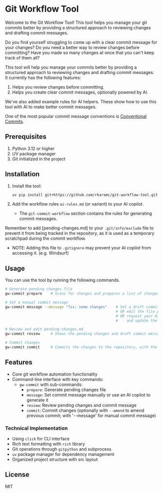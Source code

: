 # Git Workflow Tool

Welcome to the Git Workflow Tool! This tool helps you manage your git commits better by providing a structured approach to reviewing changes and drafting commit messages. 

Do you find yourself struggling to come up with a clear commit message for your changes? Do you need a better way to review changes before committing? Have you made so many changes at once that you can't keep track of them all?

This tool will help you manage your commits better by providing a structured approach to reviewing changes and drafting commit messages. It currently has the following features: 
1. Helps you review changes before committing.
2. Helps you create clear commit messages, optionally powered by AI.

We've also added example rules for AI helpers. These show how to use this tool with AI to make better commit messages.

One of the most popular commit message conventions is [Conventional Commits](https://www.conventionalcommits.org/en/v1.0.0-beta.2/).

## Prerequisites

1. Python 3.12 or higher
2. UV package manager
3. Git initialized in the project

## Installation

1. Install the tool:
   ```bash
   uv pip install git+https://github.com/rkaramc/git-workflow-tool.git
   ```

2. Add the workflow rules `ai-rules.md` (or variant) to your AI copilot. 
   - The `git-commit-workflow` section contains the rules for generating commit messages.

Remember to add [pending-changes.md] to your `.git/info/exclude` file to prevent it from being tracked in the repository, as it is used as a temporary scratchpad during the commit workflow.
   - NOTE: Adding this file to `.gitignore` may prevent your AI copilot from accessing it. (e.g. Windsurf)

## Usage

You can use the tool by running the following commands.

```bash
# Generate pending changes file
gw-commit prepare    # Scans for changes and prepares a list of changes for review

# Set a manual commit message
gw-commit message --message "fix: some changes"    # Set a draft commit message provided by the user
                                                   # OR edit the file pending-changes.md in an editor
                                                   # OR request your AI copilot to generate a draft commit message 
                                                   #    and update the file pending-changes.md directly

# Review and edit pending-changes.md
gw-commit review     # Shows the pending changes and draft commit message for review

# Commit changes
gw-commit commit     # Commits the changes to the repository, with the commit message provided by the user
```

## Features
- Core git workflow automation functionality
- Command-line interface with key commands:
  - `gw-commit` with sub-commands:
    - `prepare`: Generate pending changes file
    - `message`: Set commit message manually or use an AI copilot to generate it
    - `review`: Review pending changes and commit message
    - `commit`: Commit changes (optionally with `--amend` to amend previous commit; with '--message' for manual commit message)


### Technical Implementation
- Using `click` for CLI interface
- Rich text formatting with `rich` library
- Git operations through `gitpython` and subprocess
- `uv` package manager for dependency management
- Organized project structure with src layout

## License

MIT
